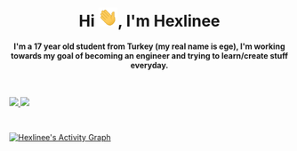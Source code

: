 <div align="center">
<h1 align="center">Hi <img width="35" src="https://github.com/Hexlinee/Hexlinee/blob/main/waving.gif">, I'm Hexlinee</h1>
<h4 align="center">I'm a 17 year old student from Turkey (my real name is ege), I'm working towards my goal of becoming an engineer and trying to learn/create stuff everyday.</h4>
</div>

<br/>
<p align="left">
  <a href="https://github.com/Hexlinee/">
  <img width="49.5%" src="https://github-readme-stats.vercel.app/api?username=Hexlinee&show_icons=true&theme=gruvbox&hide_border=true" />
    <img width="49.5%" src="https://github-readme-streak-stats.herokuapp.com/?user=Hexlinee&theme=gruvbox&hide_border=true" />
  </a>
</p>
<br>



[![Hexlinee's Activity Graph](https://activity-graph.herokuapp.com/graph?username=Hexlinee&custom_title=Hexlinee's%20Contribution%20Graph&theme=gruvbox&bg_color=282828&hide_border=true&line=d1a01f&point=c58545)](https://github.com/Hexlinee)
